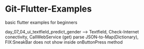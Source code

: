 # Git-Flutter-Examples
basic flutter examples for beginners

day_07_04_ui_textfield_predict_gender
--> Textfield, Check-Internet conectivity, CallWebService (get) parse JSON-to-Map(Dictionary), FIX:SneakBar does not show inside onButtonPress method 
